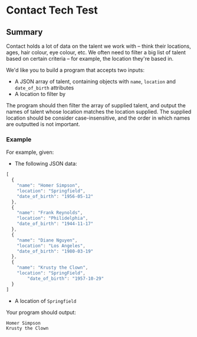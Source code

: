 # Contact Tech Test

## Summary

Contact holds a lot of data on the talent we work with – think their locations, ages, hair colour, eye colour, etc. We often need to filter a big list of talent based on certain criteria – for example, the location they're based in.

We'd like you to build a program that accepts two inputs:

- A JSON array of talent, containing objects with `name`, `location` and `date_of_birth` attributes
- A location to filter by

The program should then filter the array of supplied talent, and output the names of talent whose location matches the location supplied. The supplied location should be consider case-insensitive, and the order in which names are outputted is not important.

### Example

For example, given:

- The following JSON data:

```jsx
[
  {
    "name": "Homer Simpson",
    "location": "Springfield",
    "date_of_birth": "1956-05-12"
  },
  {
    "name": "Frank Reynolds",
    "location": "Philidelphia",
    "date_of_birth": "1944-11-17"
  },
  {
    "name": "Diane Nguyen",
    "location": "Los Angeles",
    "date_of_birth": "1980-03-19"
  },
  {
    "name": "Krusty the Clown",
    "location": "SpringField",
		"date_of_birth": "1957-10-29"
  }
]
```

- A location of `Springfield`

Your program should output:

```jsx
Homer Simpson
Krusty the Clown
```